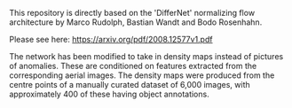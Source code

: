 This repository is directly based on the 'DifferNet' normalizing flow architecture by Marco Rudolph, Bastian Wandt and Bodo Rosenhahn.

Please see here:
https://arxiv.org/pdf/2008.12577v1.pdf

The network has been modified to take in density maps instead of pictures of anomalies. These are conditioned on features extracted from the corresponding aerial images. The density maps were produced from the centre points of a manually curated dataset of 6,000 images, with approximately 400 of these having object annotations.
